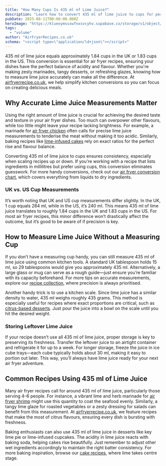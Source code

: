 ```yaml
---
title: "How Many Cups Is 435 ml of Lime Juice?"
description: "Learn how to convert 435 ml of lime juice to cups for perfect air fryer recipes. Get precise measurements and cooking tips in seconds!"
pubDate: 2025-08-11T00:00:00.000Z
heroImage: "https://klueoymssxwfnxsvcyhv.supabase.co/storage/v1/object/public/md/how-many-cups-is-435-ml-of-lime-juice-3f586059.webp"
tags:
  - "volume"
author: "AirFryerRecipes.co.uk"
schema: "<script type=\"application/ld+json\"></script>"
---
```


<p>435 ml of lime juice equals approximately 1.84 cups in the UK or 1.83 cups in the US. This conversion is essential for air fryer recipes, ensuring your dishes have the perfect balance of acidity and flavour. Whether you're making zesty marinades, tangy desserts, or refreshing glazes, knowing how to measure lime juice accurately can make all the difference. At <a href=https://www.airfryerrecipe.co.uk/>airfryerrecipe.co.uk</a>, we help simplify kitchen conversions so you can focus on creating delicious meals.</p>  

<h2>Why Accurate Lime Juice Measurements Matter</h2>  
<p>Using the right amount of lime juice is crucial for achieving the desired taste and texture in your air fryer dishes. Too much can overpower other flavours, while too little might leave your recipe lacking brightness. For example, a marinade for <a href=https://www.airfryerrecipe.co.uk/recipe-category/chicken>air fryer chicken</a> often calls for precise lime juice measurements to tenderise the meat without making it too acidic. Similarly, baking recipes like <a href=https://www.airfryerrecipe.co.uk/recipe-category/cakes>lime-infused cakes</a> rely on exact ratios for the perfect rise and flavour balance.</p>  

<p>Converting 435 ml of lime juice to cups ensures consistency, especially when scaling recipes up or down. If you're working with a recipe that lists ingredients in millilitres but prefer using cups, this conversion eliminates guesswork. For more handy conversions, check out our <a href=https://www.airfryerrecipe.co.uk/air-fryer-conversion-chart>air fryer conversion chart</a>, which covers everything from liquids to dry ingredients.</p>  

<h3>UK vs. US Cup Measurements</h3>  
<p>It’s worth noting that UK and US cup measurements differ slightly. In the UK, 1 cup equals 284 ml, while in the US, it’s 240 ml. This means 435 ml of lime juice translates to roughly 1.84 cups in the UK and 1.83 cups in the US. For most air fryer recipes, this minor difference won’t drastically affect the outcome, but it’s good to be aware of if precision is key.</p>  

<h2>How to Measure Lime Juice Without a Measuring Cup</h2>  
<p>If you don’t have a measuring cup handy, you can still measure 435 ml of lime juice using common kitchen tools. A standard UK tablespoon holds 15 ml, so 29 tablespoons would give you approximately 435 ml. Alternatively, a large glass or mug can serve as a rough guide—just ensure you’re familiar with its capacity beforehand. For more tips on accurate measurements, explore our <a href=https://www.airfryerrecipe.co.uk/recipes>recipe collection</a>, where precision is always prioritised.</p>  

<p>Another handy trick is to use a kitchen scale. Since lime juice has a similar density to water, 435 ml weighs roughly 435 grams. This method is especially useful for recipes where exact proportions are critical, such as <a href=https://www.airfryerrecipe.co.uk/recipe-category/dessert>citrus-based desserts</a>. Just pour the juice into a bowl on the scale until you hit the desired weight.</p>  

<h3>Storing Leftover Lime Juice</h3>  
<p>If your recipe doesn’t use all 435 ml of lime juice, proper storage is key to preserving its freshness. Transfer the leftover juice to an airtight container and refrigerate it for up to a week. For longer storage, freeze the juice in ice cube trays—each cube typically holds about 30 ml, making it easy to portion out later. This way, you’ll always have lime juice ready for your next air fryer adventure.</p>  

<h2>Common Recipes Using 435 ml of Lime Juice</h2>  
<p>Many air fryer recipes call for around 435 ml of lime juice, particularly those serving 4–6 people. For instance, a vibrant lime and herb marinade for <a href=https://www.airfryerrecipe.co.uk/recipe-category/shrimp>air fryer shrimp</a> might use this quantity to coat the seafood evenly. Similarly, a tangy lime glaze for roasted vegetables or a zesty dressing for salads can benefit from this measurement. At <a href=https://www.airfryerrecipe.co.uk/>airfryerrecipe.co.uk</a>, we feature recipes that make the most of citrus flavours, ensuring every dish is bursting with freshness.</p>  

<p>Baking enthusiasts can also use 435 ml of lime juice in desserts like key lime pie or lime-infused cupcakes. The acidity in lime juice reacts with baking soda, helping cakes rise beautifully. Just remember to adjust other wet ingredients accordingly to maintain the right batter consistency. For more baking inspiration, browse our <a href=https://www.airfryerrecipe.co.uk/recipe-category/cakes>cake recipes</a>, where lime takes centre stage.</p>